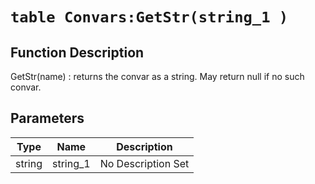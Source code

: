 # `table Convars:GetStr(string_1 )`
## Function Description
GetStr(name) : returns the convar as a string. May return null if no such convar.
## Parameters
Type|Name|Description
--|--|--
string|string_1|No Description Set
